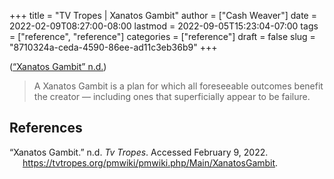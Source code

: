 +++
title = "TV Tropes | Xanatos Gambit"
author = ["Cash Weaver"]
date = 2022-02-09T08:27:00-08:00
lastmod = 2022-09-05T15:23:04-07:00
tags = ["reference", "reference"]
categories = ["reference"]
draft = false
slug = "8710324a-ceda-4590-86ee-ad11c3eb36b9"
+++

(<a href="#citeproc_bib_item_1">“Xanatos Gambit” n.d.</a>)

> A Xanatos Gambit is a plan for which all foreseeable outcomes benefit the creator — including ones that superficially appear to be failure.

## References

<style>.csl-entry{text-indent: -1.5em; margin-left: 1.5em;}</style><div class="csl-bib-body">
  <div class="csl-entry"><a id="citeproc_bib_item_1"></a>“Xanatos Gambit.” n.d. <i>Tv Tropes</i>. Accessed February 9, 2022. <a href="https://tvtropes.org/pmwiki/pmwiki.php/Main/XanatosGambit">https://tvtropes.org/pmwiki/pmwiki.php/Main/XanatosGambit</a>.</div>
</div>
